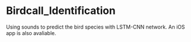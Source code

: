 # Birdcall_Identification
Using sounds to predict the bird species with LSTM-CNN network. An iOS app is also avaliable.
